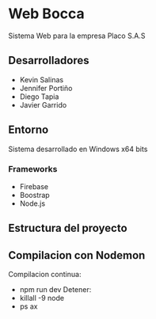 # Web Bocca
Sistema Web para la empresa Placo S.A.S 

## Desarrolladores 

+ Kevin Salinas 
+ Jennifer Portiño 
+ Diego Tapia 
+ Javier Garrido 

## Entorno

Sistema desarrollado en Windows x64 bits

### Frameworks 

- Firebase 
- Boostrap 
- Node.js

## Estructura del proyecto

## Compilacion con Nodemon 

Compilacion continua: 
- npm run dev
Detener: 
- killall -9 node
- ps ax